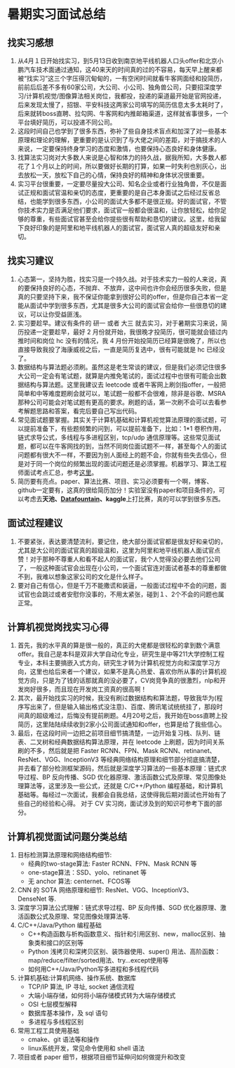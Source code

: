 # 暑期实习面试总结

## 找实习感想
1. 从4月１日开始找实习，到5月13日收到南京地平线机器人口头offer和北京小鹏汽车技术面通过通知，这40来天的时间真的过的不容易，每天早上醒来都被“找实习”这三个字压得沉甸甸的，一有空闲时间就看牛客网面经和投简历，前前后后差不多有60家公司，大公司、小公司、独角兽公司，只要招深度学习/计算机视觉/图像算法相关岗位，我都投，投递的渠道最开始是官网投递，后来发现太慢了，招银、平安科技这两家公司填写的简历信息太多太耗时了，后来就转boss直聘、拉勾网、牛客网和内推邮箱渠道，这样就省事很多，一个平台填好简历，可以投递不同公司。
2. 这段时间自己也学到了很多东西，弥补了些自身技术盲点和加深了对一些基本原理和理论的理解，更重要的是认识到了与大佬之间的差距，对于搞技术的人来说，一定要保持终身学习的态度和激情，也要保持心态良好和身体健康。
3. 找算法实习岗对大多数人来说是心智和体力的持久战，据我所知，大多数人都花了１个月以上的时间，所以要做好长期的打算，如果一时失利也别灰心，出去放松一天，放松下自己的心情，保持良好的精神和身体状况很重要。
4. 实习平台很重要，一定要尽量投大公司、知名企业或者行业独角兽，不仅是面试正规和面试官温和亲切的态度，更重要的是自己本身面试之后经过反省总结，也能学到很多东西，小公司的面试大多都不是很正规。好的面试官，不管你技术实力是否满足他们要求，面试官一般都会很温和，让你放轻松，给你足够的尊重，有些面试官甚至会给你提些很有帮助和恳切的建议。这里，给我留下良好印象的是阿里和地平线机器人的面试官，面试官人真的超级友好和亲切。

## 找实习建议
1. 心态第一，坚持为胜，找实习是一个持久战。对于技术实力一般的人来说，真的要保持良好的心态，不抛弃、不放弃，这中间也许你会经历很多失败，但是真的只要坚持下来，我不保证你能拿到很好公司的offer，但是你自己本省一定能从面试中学到很多东西，尤其是很多大公司的面试官会给你一些很恳切的建议，可以让你受益匪浅。
2. 实习要趁早。建议有条件的 研一 或者 大三 就去实习，对于暑期实习来说，简历投递一定要趁早，最好 2 月份就开始，我很晚才投简历，很可能就会错过内推时间和岗位 hc 没有的情况，我 4 月份开始投简历已经算是很晚了，所以也直接导致我投了海康威视之后，一直是简历复选中，很有可能就是 hc 已经没了。
3. 数据结构与算法题必须刷。虽然这是老生常谈的建议，但是我们必须记住很多大公司一定会有笔试题，就算是内推免笔试的，面试过程中也很有可能会出数据结构与算法题。这里我建议去 leetcode 或者牛客网上刷剑指offer，一般把简单和中等难度题刷会就可以，笔试题一般都不会很难，除非是谷歌、MSRA 那种公司可能会对笔试题有更高的要求。刷题的话，第一次刷不会可以去看参考解题思路和答案，看完后要自己写出代码。
4. 常见面试题要掌握。其实关于计算机基础和计算机视觉算法原理的面试题，可以提前准备下，有些题频繁的问到，可以提前准备下，比如：1*1 卷积作用，链式求导公式，多线程与多进程区别，tcp/udp 通信原理等。这些常见面试题，都可以在牛客网找的到，当然不同岗位面试题不一样，甚至每个人的面试问题都有很大不一样，不要因为别人面经上的题不会，你就有些失去信心，但是对于同一个岗位的频繁出现的面试问题还是必须掌握。机器学习、算法工程师面试考点汇总，参考[这里](https://www.nowcoder.com/discuss/165930)。
5. 简历要有亮点。paper、算法比赛、项目、实习必须要有一个啊，博客、github一定要有，这真的很给简历加分！实验室没有paper和项目条件的，可以考虑去**天池、[Datafountain](https://www.datafountain.cn/)、kaggle**上打比赛，真的可以学到很多东西。

## 面试过程建议
1. 不要紧张，表达要清楚流利，要记住，绝大部分面试官都是很友好和亲切的，尤其是大公司的面试官真的超级温和，这里为阿里和地平线机器人面试官点赞！对于那种不尊重人和看不起人的面试官，我个人觉得没必要去他们公司了，一般这种面试官会出现在小公司，一个面试官连对面试者基本的尊重都做不到，我难以想象这家公司的文化是什么样子。
2. 要对自己有信心，但是千万不能撒谎和装逼，一般面试过程中不会的问题，面试官也会跳过或者安慰你没事的，不用太紧张，碰到１、2个不会的问题也属正常。

## 计算机视觉岗找实习心得
1. 首先，我的水平真的算是很一般的，真正的大佬都是很轻松的拿到数个满意offer。我自己是本科是双非大学自动化专业，研究生是中等211大学控制工程专业，本科主要搞嵌入式方向，研究生才转为计算机视觉方向和深度学习方向，这里也给后来者一个建议，如果不是真心热爱、喜欢你所从事的计算机视觉方向，只是为了钱的话那就真的没必要了，CV岗竞争真的很激烈，nlp和开发岗好很多，而且现在开发岗工资真的很高啊！
2. 其次，最开始找实习的时候，我没有刷过数据结构和算法题，导致我华为(程序写出来了，但是输入输出格式没注意)、百度、腾讯笔试统统挂了，那段时间真的超级难过，后悔没有提前刷题。4月20号之后，我开始在boss直聘上投简历，这里陆陆续续收到2家小公司面试通知和offer，也算是给了我些信心。
3. 最后，在这段时间一边把之前项目细节搞清楚，一边开始复习栈、队列、链表、二叉树和经典数据结构算法原理，并在 leetcode 上刷题，因为时间关系刷的不多，然后就是把 Faster RCNN、FPN、Mask RCNN、retinanet、ResNet、VGG、InceptionV3 等经典网络结构原理和细节部分彻底搞清楚，并去看了部分检测框架源码，然后就是深度学习算法的一些基本原理：链式求导过程、BP 反向传播、SGD 优化器原理、激活函数公式及原理、常见图像处理算法等，这里涉及一些公式，还就是 C/C++/Python 编程基础，和计算机基础等。每经过一次面试，我都会自我总结，这使得我后期对面试也开始有了些自己的经验和心得。 对于 CV 实习岗，面试涉及到的知识可参考下面的部分。

## 计算机视觉面试问题分类总结
1. 目标检测算法原理和网络结构细节:
    * 经典的two-stage算法: Faster RCNN、FPN、Mask RCNN 等
    * one-stage算法：SSD、yolo、retinanet 等
    * 无 anchor 算法: centernet、FCOS等
2. CNN 的 SOTA 网络原理和细节: ResNet、VGG、InceptionV3、DenseNet 等.
3. 深度学习算法公式理解：链式求导过程、BP 反向传播、SGD 优化器原理、激活函数公式及原理、常见图像处理算法等.
4. C/C++/Java/Python 编程基础
    * C++构造函数与析构函数意义、指针和引用区别、new，malloc区别、抽象类和接口的区别等
    * Python 浅拷贝和深拷贝区别、装饰器使用、super() 用法、高阶函数：map/reduce/filter/sorted用法、try...except使用等
    * 如何用C++/Java/Python写多进程和多线程代码
5. 计算机基础:计算机网络、操作系统、数据库
    * TCP/IP 算法, IP 寻址, socket 通信流程
    * 大端小端存储，如何将小端存储模式转为大端存储模式
    * OSI 七层模型解释
    * 数据库基本操作，及 sql 语句
    * 多进程与多线程区别
6. 常用工程工具使用基础
    * cmake、git 语法等和操作
    * linux系统开发，常见命令使用和 shell 语法
7. 项目或者 paper 细节，根据项目细节延伸问如何做提升和改变
